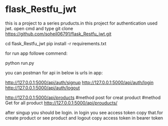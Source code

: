 # flask_Restfu_jwt
this is a project to a series pruducts.in this project for authentication used jwt.
open cmd and type git clone https://github.com/soheil06791/flask_Restfu_jwt.git



cd flask_Restfu_jwt
pip install -r requirements.txt


for run app followe commend:

python run.py


you can postman for api in below is urls in app:

http://127.0.0.1:5000/api/auth/signup
http://127.0.0.1:5000/api/auth/login
http://127.0.0.1:5000/api/auth/logout


http://127.0.0.1:5000/api/products #method post for creat product #method Get for all product
http://127.0.0.1:5000/api/prouducts/<id>


after singup you should be login.
in login you see access token copy that.for create product or see product and logout copy access token in bearer token





